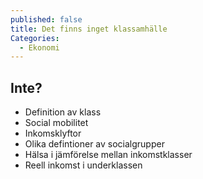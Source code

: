 ```yaml
---
published: false
title: Det finns inget klassamhälle
Categories: 
  - Ekonomi
---
```



## Inte?

- Definition av klass <br>
- Social mobilitet <br>
- Inkomsklyftor <br>
- Olika defintioner av socialgrupper <br>
- Hälsa i jämförelse mellan inkomstklasser <br>
- Reell inkomst i underklassen <br>
